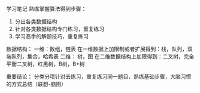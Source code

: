 学习笔记
熟练掌握算法得到步骤：
1. 分出各类数据结构
2. 针对各类数据结构专门练习，重复练习
3. 学习高手的解题技巧，重复练习

数据结构：
一维：数组，链表
	在一维数据上加限制或者扩展得到：栈，队列，双端队列，集合，哈希表
二维：
树，图
	在二维数据结构上加限得到：二叉树，完全平衡二叉树，红黑树，B树，B+树


重要结论：
	分类分项针对去练习，重复练习同一题目，熟练基础步骤，大脑习惯的方式总结（联想-脑图）
